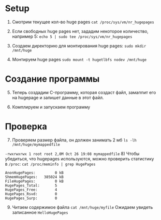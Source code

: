 # Setup
1) Смотрим текущее кол-во huge pages 
```cat /proc/sys/vm/nr_hugepages```

2) Если свободных huge pages нет, зададим некоторое количество, например 5:
```echo 5 | sudo tee /proc/sys/vm/nr_hugepages```

3) Создаем директорию для монтирования huge pages:
```sudo mkdir /mnt/huge```

4) Монтируем huge pages
```sudo mount -t hugetlbfs nodev /mnt/huge```

# Создание программы
5) Теперь создадим C-программу, которая создаст файл, 
замаппит его на hugepage и запишет данные в этот файл.

6) Комплируем и запускаем программу 

# Проверка 
7) Проверяем размер файла, он должен занимать 2 мб
```ls -lh /mnt/huge/mymappedfile```

```-rwxrwxrwx 1 root root 2,0M Oct 26 19:08 mymappedfile```
8) Чтобы убедиться, что hugepages используются, можно проверить статистику в ```/proc```:
```cat /proc/meminfo | grep HugePages```
```
AnonHugePages:         0 kB
ShmemHugePages:   385024 kB
FileHugePages:         0 kB
HugePages_Total:       5
HugePages_Free:        4
HugePages_Rsvd:        0
HugePages_Surp:        0
```
9) Читаем содержимое файла
```cat /mnt/huge/myfile```
Ожидаем увидеть записанное ```HelloHugePages```
